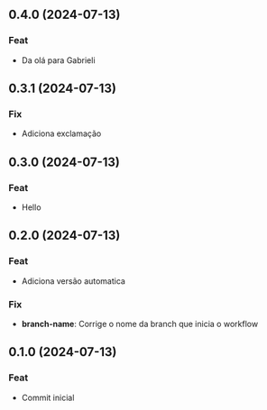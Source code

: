 ## 0.4.0 (2024-07-13)

### Feat

- Da olá para Gabrieli

## 0.3.1 (2024-07-13)

### Fix

- Adiciona exclamação

## 0.3.0 (2024-07-13)

### Feat

- Hello

## 0.2.0 (2024-07-13)

### Feat

- Adiciona versão automatica

### Fix

- **branch-name**: Corrige o nome da branch que inicia o workflow

## 0.1.0 (2024-07-13)

### Feat

- Commit inicial
